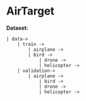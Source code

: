 # AirTarget
**Dataset:**

	| data->
		| train ->
			| airplane ->
			| bird ->
		        | drone ->
		        | helicopter ->
		| validation->
	  		| airplane ->
      			| bird ->
      			| drone ->
      			| helicopter ->

